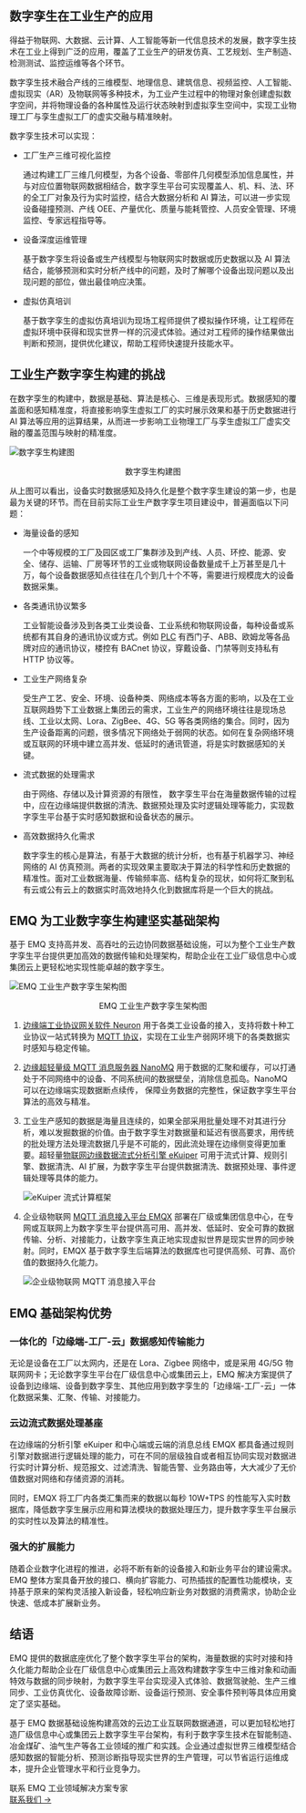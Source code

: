 ## 数字孪生在工业生产的应用

得益于物联网、大数据、云计算、人工智能等新一代信息技术的发展，数字孪生技术在工业上得到广泛的应用，覆盖了工业生产的研发仿真、工艺规划、生产制造、检测测试、监控运维等各个环节。

数字孪生技术融合产线的三维模型、地理信息、建筑信息、视频监控、人工智能、虚拟现实（AR）及物联网等多种技术，为工业产生过程中的物理对象创建虚拟数字空间，并将物理设备的各种属性及运行状态映射到虚拟孪生空间中，实现工业物理工厂与孪生虚拟工厂的虚实交融与精准映射。

数字孪生技术可以实现：

- 工厂生产三维可视化监控

  通过构建工厂三维几何模型，为各个设备、零部件几何模型添加信息属性，并与对应位置物联网数据相结合，数字孪生平台可实现覆盖人、机、料、法、环的全工厂对象及行为实时监控，结合大数据分析和 AI 算法，可以进一步实现设备碰撞预测、产线 OEE、产量优化、质量与能耗管控、人员安全管理、环境监控、专家远程指导等。

- 设备深度运维管理

  基于数字孪生将设备或生产线模型与物联网实时数据或历史数据以及 AI 算法结合，能够预测和实时分析产线中的问题，及时了解哪个设备出现问题以及出现问题的部位，做出最佳响应决策。

- 虚拟仿真培训

  基于数字孪生的虚拟仿真培训为现场工程师提供了模拟操作环境，让工程师在虚拟环境中获得和现实世界一样的沉浸式体验。通过对工程师的操作结果做出判断和预测，提供优化建议，帮助工程师快速提升技能水平。

## 工业生产数字孪生构建的挑战

在数字孪生的构建中，数据是基础、算法是核心、三维是表现形式。数据感知的覆盖面和感知精准度，将直接影响孪生虚拟工厂的实时展示效果和基于历史数据进行 AI 算法等应用的运算结果，从而进一步影响工业物理工厂与孪生虚拟工厂虚实交融的覆盖范围与映射的精准度。

![数字孪生构建图](https://assets.emqx.com/images/a837bf1a8eefb4c2c95e6f6b3d78708d.jpeg)

<center>数字孪生构建图</center>

从上图可以看出，设备实时数据感知及持久化是整个数字孪生建设的第一步，也是最为关键的环节。而在目前实际工业生产数字孪生项目建设中，普遍面临以下问题：

- 海量设备的感知

  一个中等规模的工厂及园区或工厂集群涉及到产线、人员、环控、能源、安全、储存、运输、厂房等环节的工业或物联网设备数量成千上万甚至是几十万，每个设备数据感知点往往在几个到几十个不等，需要进行规模庞大的设备数据采集。

- 各类通讯协议繁多

  工业智能设备涉及到各类工业类设备、工业系统和物联网设备，每种设备或系统都有其自身的通讯协议或方式。例如 [PLC](https://www.emqx.com/zh/blog/mqtt-and-plc) 有西门子、ABB、欧姆龙等各品牌对应的通讯协议，楼控有 BACnet 协议，穿戴设备、门禁等则支持私有 HTTP 协议等。

- 工业生产网络复杂

  受生产工艺、安全、环境、设备种类、网络成本等各方面的影响，以及在工业互联网趋势下工业数据上集团云的需求，工业生产的网络环境往往是现场总线、工业以太网、Lora、ZigBee、4G、5G 等各类网络的集合。同时，因为生产设备距离的问题，很多情况下网络处于弱网的状态。如何在复杂网络环境或互联网的环境中建立高并发、低延时的通讯管道，将是实时数据感知的关键。

- 流式数据的处理需求

  由于网络、存储以及计算资源的有限性， 数字孪生平台在海量数据传输的过程中，应在边缘端提供数据的清洗、数据预处理及实时逻辑处理等能力，实现数字孪生平台基于实时感知数据和设备状态的展示。

- 高效数据持久化需求

  数字孪生的核心是算法，有基于大数据的统计分析，也有基于机器学习、神经网络的 AI 仿真预测。两者的实现效果主要取决于算法的科学性和历史数据的精准性。面对工业数据海量、传输频率高、结构复杂的现状，如何将汇聚到私有云或公有云上的数据实时高效地持久化到数据库将是一个巨大的挑战。

## EMQ 为工业数字孪生构建坚实基础架构

基于 EMQ 支持高并发、高吞吐的云边协同数据基础设施，可以为整个工业生产数字孪生平台提供更加高效的数据传输和处理架构，帮助企业在工业厂级信息中心或集团云上更轻松地实现性能卓越的数字孪生。

![EMQ 工业生产数字孪生架构图](https://assets.emqx.com/images/70b3a4a566c4ae5ef1293c231f099697.png)

<center>EMQ 工业生产数字孪生架构图</center>

1. [边缘端工业协议网关软件 Neuron](https://www.emqx.com/zh/products/neuronex) 用于各类工业设备的接入，支持将数十种工业协议一站式转换为 [MQTT 协议](https://www.emqx.com/zh/mqtt-guide)，实现在工业生产弱网环境下的各类数据实时感知与稳定传输。

2. [边缘超轻量级 MQTT 消息服务器 NanoMQ](https://www.emqx.com/zh/products/nanomq) 用于数据的汇聚和缓存，可以打通处于不同网络中的设备、不同系统间的数据壁垒，消除信息孤岛。NanoMQ 可以在边缘端实现数据断点续传， 保障业务数据的完整性，保证数字孪生平台算法的高效与精准。

3. 工业生产感知的数据是海量且连续的，如果全部采用批量处理不对其进行分析，难以发掘数据的价值。由于数字孪生对数据量和延迟有很高要求，用传统的批处理方法处理流数据几乎是不可能的，因此流处理在边缘侧变得更加重要。超轻量[物联网边缘数据流式分析引擎 eKuiper](https://ekuiper.org/zh) 可用于流式计算、规则引擎、数据清洗、AI 扩展，为数字孪生平台提供数据清洗、数据预处理、事件逻辑处理等具体的能力。

   ![eKuiper 流式计算框架](https://assets.emqx.com/images/f54ccec75b8ea10ebaba1e46042a3935.jpeg)

4. 企业级物联网 [MQTT 消息接入平台 EMQX](https://www.emqx.com/zh/products/emqx) 部署在厂级或集团信息中心，在专网或互联网上为数字孪生平台提供高可用、高并发、低延时、安全可靠的数据传输、分析、对接能力，让数字孪生真正地实现虚拟世界是现实世界的同步映射。同时，EMQX 基于数字孪生后端算法的数据库也可提供高频、可靠、高价值的数据持久化能力。

   ![企业级物联网 MQTT 消息接入平台](https://assets.emqx.com/images/be9eaa43822074d06b759a3c6f78aa60.jpeg)


## EMQ 基础架构优势

### 一体化的「边缘端-工厂-云」数据感知传输能力

无论是设备在工厂以太网内，还是在 Lora、Zigbee 网络中，或是采用 4G/5G 物联网网卡；无论数字孪生平台在厂级信息中心或集团云上，EMQ 解决方案提供了设备到边缘端、设备到数字孪生、其他应用到数字孪生的「边缘端-工厂-云」一体化数据采集、汇聚、传输、对接能力。

### 云边流式数据处理基座

在边缘端的分析引擎 eKuiper 和中心端或云端的消息总线 EMQX 都具备通过规则引擎对数据进行逻辑处理的能力，可在不同的层级独自或者相互协同实现对数据进行实时计算分析、规范报文、过滤清洗、智能告警、业务路由等，大大减少了无价值数据对网络和存储资源的消耗。

同时，EMQX 将工厂内各类汇集而来的数据以每秒 10W+TPS 的性能写入实时数据库，降低数字孪生展示应用和算法模块的数据处理压力，提升数字孪生平台展示的实时性以及算法的精准性。

### 强大的扩展能力

随着企业数字化进程的推进，必将不断有新的设备接入和新业务平台的建设需求。EMQ 整体方案具备开放的接口、横向扩容能力、可热插拔的配置性功能模块，支持基于原来的架构灵活接入新设备，轻松响应新业务对数据的消费需求，协助企业快速、低成本扩展新业务。

## 结语

EMQ 提供的数据底座优化了整个数字孪生平台的架构，海量数据的实时对接和持久化能力帮助企业在厂级信息中心或集团云上高效构建数字孪生中三维对象和动画特效与数据的同步映射，为数字孪生平台实现浸入式体验、数据驾驶舱、生产三维同步、工业仿真优化、设备故障诊断、设备运行预测、安全事件预判等具体应用奠定了坚实基础。

基于 EMQ 数据基础设施构建高效的云边工业互联网数据通道，可以更加轻松地打造厂级信息中心或集团云上数字孪生平台架构，有利于数字孪生技术在智能制造、冶金煤矿、油气生产等各工业领域的推广和实践。企业通过虚拟世界三维模型结合感知数据的智能分析、预测诊断指导现实世界的生产管理，可以节省运行运维成本，提升企业管理水平和行业竞争力。


<section class="promotion">
    <div>
        联系 EMQ 工业领域解决方案专家
    </div>
    <a href="https://www.emqx.com/zh/contact?product=solutions" class="button is-gradient px-5">联系我们 →</a>
</section>
